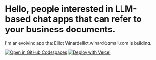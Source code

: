 # Hello, people interested in LLM-based chat apps that can refer to your business documents.

I'm an evolving app that Elliot Winard<elliot.winard@gmail.com> is building.

[![Open in GitHub Codespaces](https://github.com/codespaces/badge.svg)](https://codespaces.new/langchain-ai/langchain-nextjs-template)
[![Deploy with Vercel](https://vercel.com/button)](https://vercel.com/new/clone?repository-url=https%3A%2F%2Fgithub.com%2Flangchain-ai%2Flangchain-nextjs-template)
